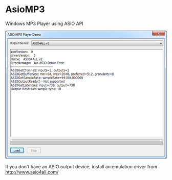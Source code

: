 # AsioMP3
Windows MP3 Player using ASIO API

![image](/scrshot1.png?raw=true "Program screenshot")

If you don't have an ASIO output device, install an emulation driver from http://www.asio4all.com/
